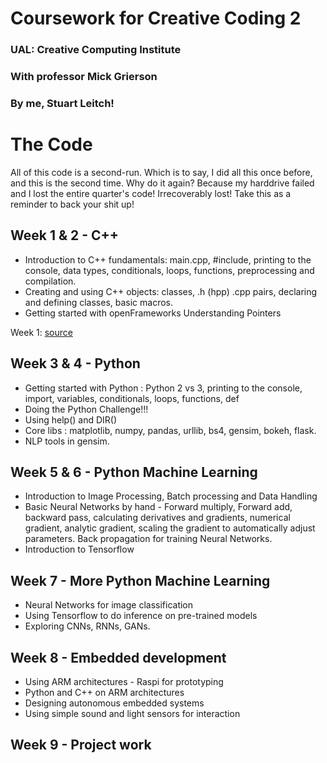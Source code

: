 # Coursework for Creative Coding 2
### UAL: Creative Computing Institute
### With professor Mick Grierson
### By me, Stuart Leitch!

# The Code

All of this code is a second-run. Which is to say, I did all this once before, and this is the second time. Why do it again? Because my harddrive failed and I lost the entire quarter's code! Irrecoverably lost! Take this as a reminder to back your shit up!

## Week 1 & 2 - C++

* Introduction to C++ fundamentals: main.cpp, #include, printing to the console, data types, conditionals, loops, functions, preprocessing and compilation.
* Creating and using C++ objects: classes, .h (hpp) .cpp pairs, declaring and defining classes, basic macros.
* Getting started with openFrameworks
Understanding Pointers

Week 1: [source](/w1)

## Week 3 & 4 - Python

* Getting started with Python : Python 2 vs 3, printing to the console, import, variables, conditionals, loops, functions, def
* Doing the Python Challenge!!!
* Using help() and DIR()
* Core libs : matplotlib, numpy, pandas, urllib, bs4, gensim, bokeh, flask.
* NLP tools in gensim.

## Week 5 & 6 - Python Machine Learning

* Introduction to Image Processing, Batch processing and Data Handling
* Basic Neural Networks by hand - Forward multiply, Forward add, backward pass, calculating derivatives and gradients, numerical gradient, analytic gradient, scaling the gradient to automatically adjust parameters. Back propagation for training Neural Networks.
* Introduction to Tensorflow

## Week 7 - More Python Machine Learning

* Neural Networks for image classification
* Using Tensorflow to do inference on pre-trained models
* Exploring CNNs, RNNs, GANs.

## Week 8 - Embedded development

* Using ARM architectures - Raspi for prototyping
* Python and C++ on ARM architectures
* Designing autonomous embedded systems
* Using simple sound and light sensors for interaction

## Week 9 - Project work